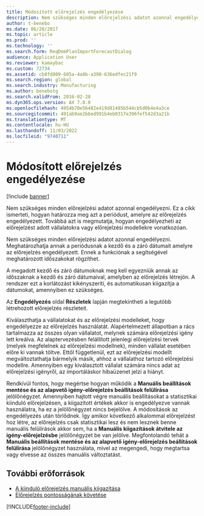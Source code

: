 ```yaml
---
title: Módosított előrejelzés engedélyezése
description: Nem szükséges minden előrejelzési adatot azonnal engedélyezni. Ez a cikk ismerteti, hogyan határozza meg azt a periódust, amelyre az előrejelzés engedélyezett. Továbbá azt is megmutatja, hogyan engedélyezheti az előrejelzést adott vállalatokra vagy előrejelzési modellekre vonatkozóan.
author: t-benebo
ms.date: 06/20/2017
ms.topic: article
ms.prod: ''
ms.technology: ''
ms.search.form: ReqDemPlanImportForecastDialog
audience: Application User
ms.reviewer: kamaybac
ms.custom: 72734
ms.assetid: cb8fd809-605a-4a8b-a390-636edfec21f9
ms.search.region: global
ms.search.industry: Manufacturing
ms.author: benebotg
ms.search.validFrom: 2016-02-28
ms.dyn365.ops.version: AX 7.0.0
ms.openlocfilehash: 4954b70e56482e419d81485b544cb5d0b4e4a3ce
ms.sourcegitcommit: 491ab9ae2b6ed991b4eb0317e396fef542d3a21b
ms.translationtype: MT
ms.contentlocale: hu-HU
ms.lasthandoff: 11/03/2022
ms.locfileid: "9740711"
---
```

# <a name="authorize-an-adjusted-forecast"></a>Módosított előrejelzés engedélyezése

[!include [banner](../includes/banner.md)]

Nem szükséges minden előrejelzési adatot azonnal engedélyezni. Ez a cikk ismerteti, hogyan határozza meg azt a periódust, amelyre az előrejelzés engedélyezett. Továbbá azt is megmutatja, hogyan engedélyezheti az előrejelzést adott vállalatokra vagy előrejelzési modellekre vonatkozóan.

Nem szükséges minden előrejelzési adatot azonnal engedélyezni. Meghatározhatja annak a periódusnak a kezdő és a záró dátumait amelyre az előrejelzés engedélyezett. Ennek a funkciónak a segítségével meghatározott időszakokat rögzíthet. 

A megadott kezdő és záró dátumoknak meg kell egyezniük annak az időszaknak a kezdő és záró dátumaival, amelyben az előrejelzés létrejön. A rendszer ezt a korlátozást kikényszeríti, és automatikusan kiigazítja a dátumokat, amennyiben ez szükséges. 

Az **Engedélyezés** oldal **Részletek** lapján megtekintheti a legutóbb létrehozott előrejelzés részleteit. 

Kiválaszthatja a vállalatokat és az előrejelzési modelleket, hogy engedélyezze az előrejelzés használatát. Alapértelmezett állapotban a rács tartalmazza az összes olyan vállalatot, melynek számára előrejelzési igény lett kreálva. Az alaptervezésben felállított jelenlegi előrejelzési tervek (melyek megfelelnek az előrejelzési modellnek), minden vállalat esetében előre ki vannak töltve. Ettől függetlenül, ezt az előrejelzési modellt megváltoztathatja bármelyik másik, ahhoz a vállalathoz tartozó előrejelzési modellre. Amennyiben egy kiválasztott vállalat számára nincs adat az előrejelzési igényről, az importáláskor hibaüzenet jelzi a hiányt. 

Rendkívül fontos, hogy megértse hogyan működik a **Manuális beállítások mentése és az alapvető igény-előrejelzés beállítások felülírása** jelölőnégyzet. Amennyiben hajtott végre manuális beállításokat a statisztikai kiinduló előrejelzésen, a kiigazított értékek akkor is engedélyezve vannak használatra, ha ez a jelölőnégyzet nincs bejelölve. A módosítások az engedélyezés után törlődnek. Így amikor következő alkalommal előrejelzést hoz létre, az előrejelzés csak statisztikai lesz és nem lesznek benne manuális felülírások akkor sem, ha a **Manuális kiigazítások átvitele az igény-előrejelzésbe** jelölőnégyzet be van jelölve. Megfontolandó tehát a **Manuális beállítások mentése és az alapvető igény-előrejelzés beállítások felülírása** jelölőnégyzet használata, mivel az megengedi, hogy megtartsa vagy elvesse az összes manuális változtatást.

## <a name="additional-resources"></a>További erőforrások

- [A kiinduló előrejelzés manuális kiigazítása](manual-adjustments-baseline-forecast.md)
- [Előrejelzés pontosságának követése](monitor-forecast-accuracy.md)





[!INCLUDE[footer-include](../../includes/footer-banner.md)]